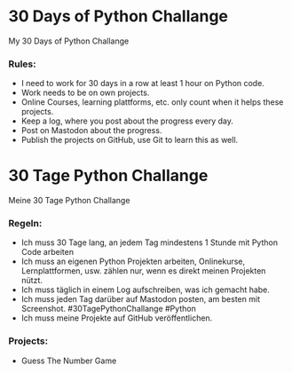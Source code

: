 # 30 Days of Python Challange
My 30 Days of Python Challange

### Rules:
- I need to work for 30 days in a row at least 1 hour on Python code.
- Work needs to be on own projects.
- Online Courses, learning plattforms, etc. only count when it helps these projects.
- Keep a log, where you post about the progress every day.
- Post on Mastodon about the progress.
- Publish the projects on GitHub, use Git to learn this as well.


# 30 Tage Python Challange
Meine 30 Tage Python Challange

### Regeln:
- Ich muss 30 Tage lang, an jedem Tag mindestens 1 Stunde mit Python Code arbeiten
- Ich muss an eigenen Python Projekten arbeiten, Onlinekurse, Lernplattformen,
    usw. zählen nur, wenn es direkt meinen Projekten nützt.
- Ich muss täglich in einem Log aufschreiben, was ich gemacht habe.
- Ich muss jeden Tag darüber auf Mastodon posten, am besten mit Screenshot. #30TagePythonChallange #Python
- Ich muss meine Projekte auf GitHub veröffentlichen.


### Projects:
- Guess The Number Game
